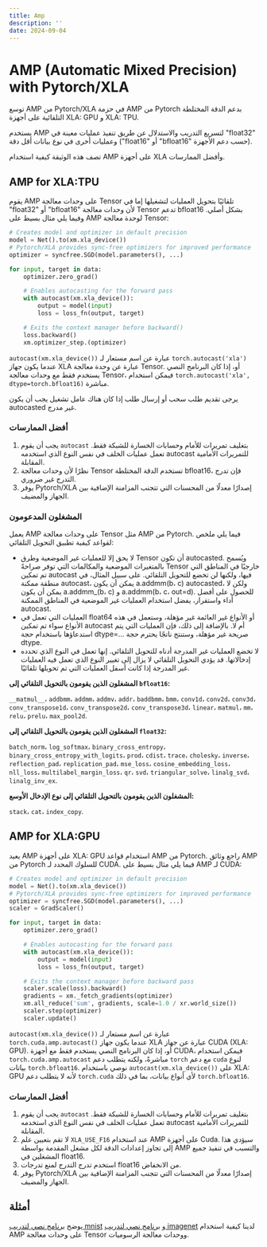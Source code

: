 ```yaml
---
title: Amp
description: ''
date: 2024-09-04
---
```


# AMP (Automatic Mixed Precision) with Pytorch/XLA

توسع AMP من Pytorch/XLA في حزمة AMP من Pytorch بدعم الدقة المختلطة التلقائية على أجهزة XLA: GPU و XLA: TPU.

يستخدم AMP لتسريع التدريب والاستدلال عن طريق تنفيذ عمليات معينة في "float32" وعمليات أخرى في نوع بيانات أقل دقة ("float16" أو "bfloat16" حسب دعم الأجهزة).

تصف هذه الوثيقة كيفية استخدام AMP على أجهزة XLA وأفضل الممارسات.

## AMP for XLA:TPU

يقوم AMP على وحدات معالجة Tensor تلقائيًا بتحويل العمليات لتشغيلها إما في "float32" أو "bfloat16" لأن وحدات معالجة Tensor تدعم bfloat16 بشكل أصلي. وفيما يلي مثال بسيط على AMP لوحدة معالجة Tensor:

```py
# Creates model and optimizer in default precision
model = Net().to(xm.xla_device())
# Pytorch/XLA provides sync-free optimizers for improved performance
optimizer = syncfree.SGD(model.parameters(), ...)

for input, target in data:
    optimizer.zero_grad()

    # Enables autocasting for the forward pass
    with autocast(xm.xla_device()):
        output = model(input)
        loss = loss_fn(output, target)

    # Exits the context manager before backward()
    loss.backward()
    xm.optimizer_step.(optimizer)
```

`autocast(xm.xla_device())` عبارة عن اسم مستعار لـ `torch.autocast('xla')` عندما يكون جهاز XLA عبارة عن وحدة معالجة Tensor. أو، إذا كان البرنامج النصي يستخدم فقط مع وحدات معالجة Tensor، فيمكن استخدام `torch.autocast('xla', dtype=torch.bfloat16)` مباشرة.

يرجى تقديم طلب سحب أو إرسال طلب إذا كان هناك عامل تشغيل يجب أن يكون autocasted غير مدرج.

### أفضل الممارسات

1. يجب أن يقوم `autocast` بتغليف تمريرات للأمام وحسابات الخسارة للشبكة فقط. تعمل عمليات الخلف في نفس النوع الذي استخدمه autocast للتمريرات الأمامية المقابلة.
2. نظرًا لأن وحدات معالجة Tensor تستخدم الدقة المختلطة bfloat16، فإن تدرج التدرج غير ضروري.
3. يوفر Pytorch/XLA إصدارًا معدلًا من المحسنات التي تتجنب المزامنة الإضافية بين الجهاز والمضيف.

### المشغلون المدعومون

يعمل AMP على وحدات معالجة Tensor مثل AMP من Pytorch. فيما يلي ملخص لقواعد كيفية تطبيق التحويل التلقائي:

- لا يحق إلا للعمليات غير الموضعية وطرق Tensor أن تكون autocasted. ويُسمح بالمتغيرات الموضعية والمكالمات التي توفر صراحةً Tensor خارجيًا في المناطق التي تم تمكين autocast فيها، ولكنها لن تخضع للتحويل التلقائي. على سبيل المثال، في منطقة ممكنة autocast، يمكن أن يكون a.addmm(b، c) autocasted، ولكن لا يمكن أن يكون a.addmm_(b، c) و a.addmm(b، c، out=d). للحصول على أفضل أداء واستقرار، يفضل استخدام العمليات غير الموضعية في المناطق الممكنة autocast.
- العمليات التي تعمل في float64 أو الأنواع غير العائمة غير مؤهلة، وستعمل في هذه الأنواع سواء تم تمكين autocast أم لا. بالإضافة إلى ذلك، فإن العمليات التي يتم استدعاؤها باستخدام حجة dtype=... صريحة غير مؤهلة، وستنتج ناتجًا يحترم حجة dtype.
- لا تخضع العمليات غير المدرجة أدناه للتحويل التلقائي. إنها تعمل في النوع الذي تحدده إدخالاتها. قد يؤدي التحويل التلقائي لا يزال إلى تغيير النوع الذي تعمل فيه العمليات غير المدرجة إذا كانت أسفل العمليات التي تم تحويلها تلقائيًا.

**المشغلون الذين يقومون بالتحويل التلقائي إلى `bfloat16`:**

`__matmul__`، `addbmm`، `addmm`، `addmv`، `addr`، `baddbmm`، `bmm`، `conv1d`، `conv2d`، `conv3d`، `conv_transpose1d`، `conv_transpose2d`، `conv_transpose3d`، `linear`، `matmul`، `mm`، `relu`، `prelu`، `max_pool2d`.

**المشغلون الذين يقومون بالتحويل التلقائي إلى `float32`:**

`batch_norm`، `log_softmax`، `binary_cross_entropy`، `binary_cross_entropy_with_logits`، `prod`، `cdist`، `trace`، `cholesky`، `inverse`، `reflection_pad`، `replication_pad`، `mse_loss`، `cosine_embedding_loss`، `nll_loss`، `multilabel_margin_loss`، `qr`، `svd`، `triangular_solve`، `linalg_svd`، `linalg_inv_ex`.

**المشغلون الذين يقومون بالتحويل التلقائي إلى نوع الإدخال الأوسع:**

`stack`، `cat`، `index_copy`.

## AMP for XLA:GPU

يعيد AMP على أجهزة XLA: GPU استخدام قواعد AMP من Pytorch. راجع وثائق AMP من Pytorch للسلوك المحدد لـ CUDA. فيما يلي مثال بسيط على AMP لـ CUDA:

```py
# Creates model and optimizer in default precision
model = Net().to(xm.xla_device())
# Pytorch/XLA provides sync-free optimizers for improved performance
optimizer = syncfree.SGD(model.parameters(), ...)
scaler = GradScaler()

for input, target in data:
    optimizer.zero_grad()

    # Enables autocasting for the forward pass
    with autocast(xm.xla_device()):
        output = model(input)
        loss = loss_fn(output, target)

    # Exits the context manager before backward pass
    scaler.scale(loss).backward()
    gradients = xm._fetch_gradients(optimizer)
    xm.all_reduce('sum', gradients, scale=1.0 / xr.world_size())
    scaler.step(optimizer)
    scaler.update()
```

`autocast(xm.xla_device())` عبارة عن اسم مستعار لـ `torch.cuda.amp.autocast()` عندما يكون جهاز XLA عبارة عن جهاز CUDA (XLA: GPU). أو، إذا كان البرنامج النصي يستخدم فقط مع أجهزة CUDA، فيمكن استخدام `torch.cuda.amp.autocast` مباشرةً، ولكنه يتطلب دعم `torch` مع دعم `cuda` لنوع بيانات `torch.bfloat16`. نوصي باستخدام `autocast(xm.xla_device())` على XLA: GPU لأنه لا يتطلب دعم `torch.cuda` لأي أنواع بيانات، بما في ذلك `torch.bfloat16`.

### أفضل الممارسات

1. يجب أن يقوم `autocast` بتغليف تمريرات للأمام وحسابات الخسارة للشبكة فقط. تعمل عمليات الخلف في نفس النوع الذي استخدمه autocast للتمريرات الأمامية المقابلة.
2. لا تقم بتعيين علم `XLA_USE_F16` عند استخدام AMP على أجهزة Cuda. سيؤدي هذا إلى تجاوز إعدادات الدقة لكل مشغل المقدمة بواسطة AMP والتسبب في تنفيذ جميع المشغلين في float16.
3. استخدم تدرج التدرج لمنع تدرجات float16 من الانخفاض.
4. يوفر Pytorch/XLA إصدارًا معدلًا من المحسنات التي تتجنب المزامنة الإضافية بين الجهاز والمضيف.

## أمثلة

يوضح [برنامج نصي لتدريب mnist](https://github.com/pytorch/xla/blob/master/test/test_train_mp_mnist_amp.py) و [برنامج نصي لتدريب imagenet](https://github.com/pytorch/xla/blob/master/test/test_train_mp_imagenet_amp.py) لدينا كيفية استخدام AMP على وحدات معالجة Tensor ووحدات معالجة الرسوميات.